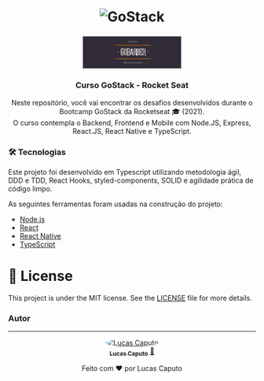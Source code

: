 <h1 align="center">
    <img alt="GoStack" src="https://rocketseat-cdn.s3-sa-east-1.amazonaws.com/bootcamp-header.png" width="200px" />
</h1>

<h3 align="center">
  <img alt="GoStack" src="assets/gobarber_logo.png" width="200px" /> <br/><br/>
  Curso GoStack - Rocket Seat
</h3>

<p align="center">Neste repositório, você vai encontrar os desafios desenvolvidos durante o<br/>Bootcamp GoStack da Rocketseat 🎓 (2021). <br/> O curso contempla o Backend, Frontend e Mobile com Node.JS, Express, React.JS, React Native e TypeScript.</p>

### 🛠 Tecnologias

Este projeto foi desenvolvido em Typescript utilizando metodologia ágil, DDD e TDD, React Hooks, styled-components, SOLID e agilidade prática de código limpo.

As seguintes ferramentas foram usadas na construção do projeto:

- [Node.js](https://nodejs.org/en/)
- [React](https://pt-br.reactjs.org/)
- [React Native](https://reactnative.dev/)
- [TypeScript](https://www.typescriptlang.org/)
 
# :memo: License

This project is under the MIT license. See the [LICENSE](LICENSE.md) file for more details.


### Autor
---

<div align="center">
<a href="https://www.linkedin.com/in/lucascaputo/">
 <img style="border-radius: 50%" src="https://avatars2.githubusercontent.com/u/51523433?s=460&u=b484a77c22f9ff70c975e242ae41fabdce39c780&v=4" width="100px;" alt="Lucas Caputo"/>
 <br />
 <sub><b>Lucas Caputo</b></sub></a> <a href="https://www.linkedin.com/in/lucascaputo/" title="Lucas Caputo">🚀</a>

Feito com ❤️ por Lucas Caputo 
</div>